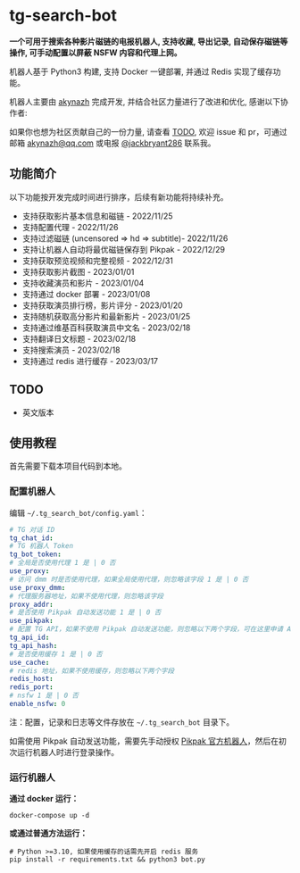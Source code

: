 # tg-search-bot

**一个可用于搜索各种影片磁链的电报机器人, 支持收藏, 导出记录, 自动保存磁链等操作, 可手动配置以屏蔽 NSFW 内容和代理上网。**

机器人基于 Python3 构建, 支持 Docker 一键部署, 并通过 Redis 实现了缓存功能。

机器人主要由 [akynazh](https://github.com/akynazh) 完成开发, 并结合社区力量进行了改进和优化, 感谢以下协作者:

<!-- ALL-CONTRIBUTORS-LIST:START - Do not remove or modify this section -->
<!-- prettier-ignore-start -->
<!-- markdownlint-disable -->

<!-- markdownlint-restore -->
<!-- prettier-ignore-end -->

<!-- ALL-CONTRIBUTORS-LIST:END -->

如果你也想为社区贡献自己的一份力量, 请查看 [TODO](https://github.com/akynazh/tg-search-bot#todo), 欢迎 issue 和 pr，可通过邮箱 [akynazh@qq.com](mailto://akynazh@qq.com)
或电报 [@jackbryant286](https://t.me/jackbryant286) 联系我。

## 功能简介

以下功能按开发完成时间进行排序，后续有新功能将持续补充。

- 支持获取影片基本信息和磁链 - 2022/11/25
- 支持配置代理 - 2022/11/26
- 支持过滤磁链 (uncensored => hd => subtitle)- 2022/11/26
- 支持让机器人自动将最优磁链保存到 Pikpak - 2022/12/29
- 支持获取预览视频和完整视频 - 2022/12/31
- 支持获取影片截图 - 2023/01/01
- 支持收藏演员和影片 - 2023/01/04
- 支持通过 docker 部署 - 2023/01/08
- 支持获取演员排行榜，影片评分 - 2023/01/20
- 支持随机获取高分影片和最新影片 - 2023/01/25
- 支持通过维基百科获取演员中文名 - 2023/02/18
- 支持翻译日文标题 - 2023/02/18
- 支持搜索演员 - 2023/02/18
- 支持通过 redis 进行缓存 - 2023/03/17

## TODO

- 英文版本

## 使用教程

首先需要下载本项目代码到本地。

### 配置机器人

编辑 `~/.tg_search_bot/config.yaml`：

```yaml
# TG 对话 ID
tg_chat_id:
# TG 机器人 Token
tg_bot_token:
# 全局是否使用代理 1 是 | 0 否
use_proxy:
# 访问 dmm 时是否使用代理，如果全局使用代理，则忽略该字段 1 是 | 0 否
use_proxy_dmm:
# 代理服务器地址，如果不使用代理，则忽略该字段
proxy_addr:
# 是否使用 Pikpak 自动发送功能 1 是 | 0 否
use_pikpak:
# 配置 TG API，如果不使用 Pikpak 自动发送功能，则忽略以下两个字段，可在这里申请 API: https://my.telegram.org/apps
tg_api_id:
tg_api_hash:
# 是否使用缓存 1 是 | 0 否
use_cache:
# redis 地址，如果不使用缓存，则忽略以下两个字段
redis_host:
redis_port:
# nsfw 1 是 | 0 否
enable_nsfw: 0
```

注：配置，记录和日志等文件存放在 `~/.tg_search_bot` 目录下。

如需使用 Pikpak 自动发送功能，需要先手动授权 [Pikpak 官方机器人](https://t.me/PikPak6_Bot)，然后在初次运行机器人时进行登录操作。

### 运行机器人

**通过 docker 运行：**

```
docker-compose up -d
```

**或通过普通方法运行：**

```
# Python >=3.10, 如果使用缓存的话需先开启 redis 服务
pip install -r requirements.txt && python3 bot.py
```
